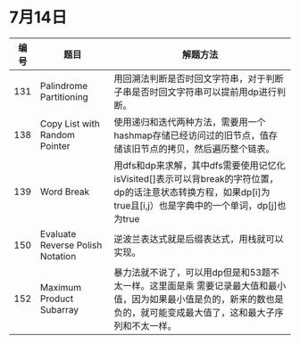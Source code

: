 # 7月14日





| 编号 | 题目                             | 解题方法                                                     |
| ---- | -------------------------------- | ------------------------------------------------------------ |
| 131  | Palindrome Partitioning          | 用回溯法判断是否时回文字符串，对于判断子串是否时回文字符串可以提前用dp进行判断。 |
| 138  | Copy List with Random Pointer    | 使用递归和迭代两种方法，需要用一个hashmap存储已经访问过的旧节点，值存储该旧节点的拷贝，然后遍历整个链表。 |
| 139  | Word Break                       | 用dfs和dp来求解，其中dfs需要使用记忆化isVisited[]表示可以背break的字符位置，dp的话注意状态转换方程，如果dp[i]为true且[i,j）也是字典中的一个单词，dp[j]也为true |
| 150  | Evaluate Reverse Polish Notation | 逆波兰表达式就是后缀表达式，用栈就可以实现。                 |
| 152  | Maximum Product Subarray         | 暴力法就不说了，可以用dp但是和53题不太一样。这里面是乘 需要记录最大值和最小值，因为如果最小值是负的，新来的数也是负的，就可能变成最大值了，这和最大子序列和不太一样。 |

